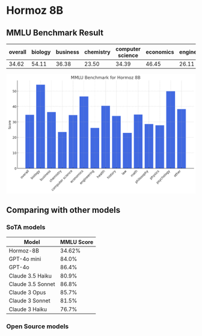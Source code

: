 # Hormoz 8B

## MMLU Benchmark Result

| overall | biology | business | chemistry | computer science | economics | engineering | health | history | law | math | philosophy | physics | psychology | other |
| ------- | ------- | -------- | --------- | ---------------- | --------- | ----------- | ------ | ------- | --- | ---- | ---------- | ------- | ---------- | ----- |
| 34.62 | 54.11 | 36.38 | 23.50 | 34.39 | 46.45 | 26.11 | 40.46 | 33.86 | 22.89 | 34.79 | 28.66 | 27.87 | 49.87 | 38.31 |

<p align="center">
    <img src="MMLU_Benchmark.png" />
</p>

## Comparing with other models

### SoTA models

| Model | MMLU Score |
|-------|------------|
| Hormoz-8B | 34.62%|
| GPT-4o mini | 84.0%  |
| GPT-4o | 86.4%  |
| Claude 3.5 Haiku | 80.9%  |
| Claude 3.5 Sonnet | 86.8%  |
| Claude 3 Opus | 85.7%  |
| Claude 3 Sonnet | 81.5%  |
| Claude 3 Haiku | 76.7%  |

### Open Source models
